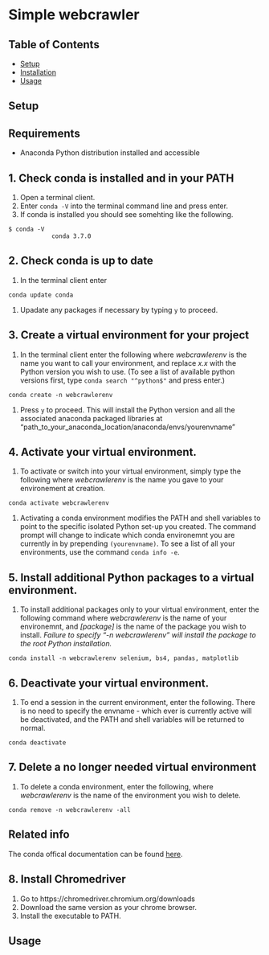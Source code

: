 <!DOCTYPE html>
<html>

<head>
    <h1>Simple webcrawler</h1>
</head>

<body>
    <h2>Table of Contents</h2>
    <ul>
        <li><a href="#section1">Setup</a></li>
        <li><a href="#section2">Installation</a></li>
        <li><a href="#section3">Usage</a></li>
    </ul>
    <h2 id="section1">Setup</h2>
    <p>
        <h2 id="requirements">Requirements</h2>
        <ul>
            <li>Anaconda Python distribution installed and accessible</li>
        </ul>
        <h2 id="check-conda-is-installed-and-in-your-path">1. Check conda is installed and in your PATH</h2>
        <ol>
            <li>Open a terminal client.</li>
            <li>Enter <code>conda -V</code> into the terminal command line and press enter.</li>
            <li>If conda is installed you should see somehting like the following.</li>
        </ol>
        <div class="highlight"><pre><code class="language-bash" data-lang="bash"><span class="nv">$ </span>conda -V
            conda 3.7.0</code></pre></div>
        <h2 id="check-conda-is-up-to-date">2. Check conda is up to date</h2>
        <ol>
            <li>In the terminal client enter</li>
        </ol>
        <div class="highlight"><pre><code class="language-bash" data-lang="bash">conda update conda</code></pre></div>
        <ol>
            <li>Upadate any packages if necessary by typing <code>y</code> to proceed.</li>
        </ol>
        <h2 id="create-a-virtual-environment-for-your-project">3. Create a virtual environment for your project</h2>
        <ol>
            <li>In the terminal client enter the following where <em>webcrawlerenv</em> is the name you want to call your environment, and replace <em>x.x</em> with the Python version you wish to use. (To see a list of available python versions first, type <code>conda search "^python$"</code> and press enter.) </li>
        </ol>
        <div class="highlight"><pre><code class="language-bash" data-lang="bash">conda create -n webcrawlerenv</code></pre></div>
        <ol>
            <li>Press <code>y</code> to proceed. This will install the Python version and all the associated anaconda packaged libraries at “path_to_your_anaconda_location/anaconda/envs/yourenvname”</li>
        </ol>
        <h2 id="activate-your-virtual-environment">4. Activate your virtual environment.</h2>
        <ol>
            <li>To activate or switch into your virtual environment, simply type the following where <em>webcrawlerenv</em> is the name you gave to your environement at creation.</li>
        </ol>
        <div class="highlight"><pre><code class="language-bash" data-lang="bash"><span class="nb">conda </span>activate webcrawlerenv</code></pre></div>
        <ol>
            <li>Activating a conda environment modifies the PATH and shell variables to point to the specific isolated Python set-up you created. The command prompt will change to indicate which conda environemnt you are currently in by prepending <code>(yourenvname)</code>. To see a list of all your environments, use the command <code>conda info -e</code>.</li>
        </ol>
        <h2 id="install-additional-python-packages-to-a-virtual-environment">5. Install additional Python packages to a virtual environment.</h2>
        <ol>
            <li>To install additional packages only to your virtual environment, enter the following command where <em>webcrawlerenv</em> is the name of your environemnt, and <em>[package]</em> is the name of the package you wish to install. <em>Failure to specify “-n webcrawlerenv” will install the package to the root Python installation.</em> </li>
        </ol>
        <div class="highlight"><pre><code class="language-bash" data-lang="bash">conda install -n webcrawlerenv <span class="o"></span>selenium, bs4, pandas, matplotlib<span class="o"></span></code></pre></div>
        <h2 id="deactivate-your-virtual-environment">6. Deactivate your virtual environment.</h2>
        <ol>
            <li>To end a session in the current environment, enter the following. There is no need to specify the envname - which ever is currently active will be deactivated, and the PATH and shell variables will be returned to normal.</li>
        </ol>
        <div class="highlight"><pre><code class="language-bash" data-lang="bash"><span class="nb">conda </span>deactivate</code></pre></div>
        <h2 id="delete-a-no-longer-needed-virtual-environment">7. Delete a no longer needed virtual environment</h2>
        <ol>
            <li>To delete a conda environment, enter the following, where <em>webcrawlerenv</em> is the name of the environment you wish to delete.</li>
        </ol>
        <div class="highlight"><pre><code class="language-bash" data-lang="bash">conda remove -n webcrawlerenv -all</code></pre></div>
        <h2 id="related-info">Related info</h2>
        <p>The conda offical documentation can be found <a href="http://conda.pydata.org/docs/intro.html">here</a>.</p>
        <h2 id="check-conda-is-installed-and-in-your-path">8. Install Chromedriver</h2>
        <ol>
            <li>Go to https://chromedriver.chromium.org/downloads</li>
            <li>Download the same version as your chrome browser.</li>
            <li>Install the executable to PATH.</li>
        </ol>
    <h2 id="section3">Usage</h2>
    <p>
    </p>
</body>

</html>
